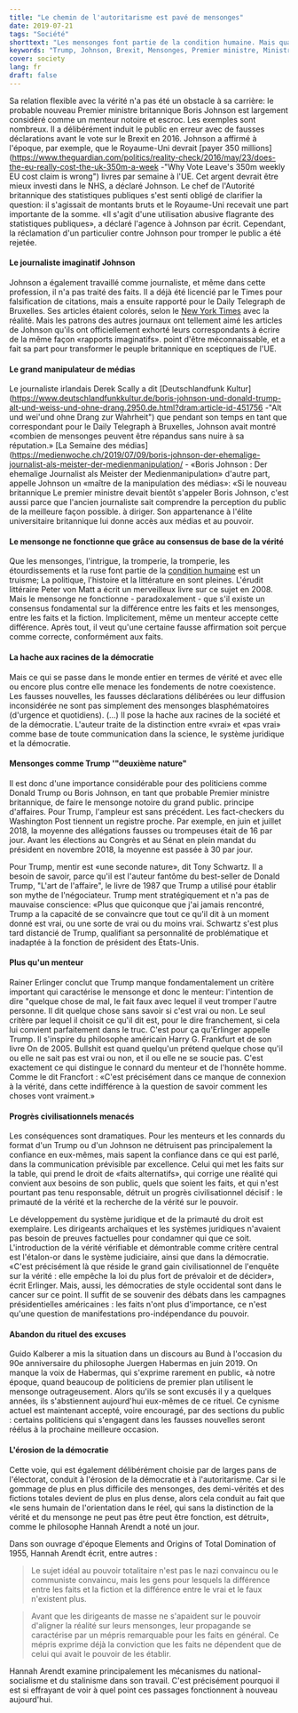 ```yaml
---
title: "Le chemin de l'autoritarisme est pavé de mensonges"
date: 2019-07-21
tags: "Société"
shorttext: "Les mensonges font partie de la condition humaine. Mais quand les politiciens font du mensonge un «principe d'entreprise», la démocratie est en danger."
keywords: "Trump, Johnson, Brexit, Mensonges, Premier ministre, Ministre, Président, Etats-Unis, Guerre, Menteur"
cover: society
lang: fr
draft: false
---
```


Sa relation flexible avec la vérité n'a pas été un obstacle à sa carrière: le probable nouveau Premier ministre britannique Boris Johnson est largement considéré comme un menteur notoire et escroc. Les exemples sont nombreux. Il a délibérément induit le public en erreur avec de fausses déclarations avant le vote sur le Brexit en 2016. Johnson a affirmé à l'époque, par exemple, que le Royaume-Uni devrait [payer 350 millions](https://www.theguardian.com/politics/reality-check/2016/may/23/does-the-eu-really-cost-the-uk-350m-a-week -"Why Vote Leave's 350m weekly EU cost claim is wrong") livres par semaine à l'UE. Cet argent devrait être mieux investi dans le NHS, a déclaré Johnson. Le chef de l'Autorité britannique des statistiques publiques s'est senti obligé de clarifier la question: il s'agissait de montants bruts et le Royaume-Uni recevait une part importante de la somme. «Il s'agit d'une utilisation abusive flagrante des statistiques publiques», a déclaré l'agence à Johnson par écrit. Cependant, la réclamation d'un particulier contre Johnson pour tromper le public a été rejetée.

#### Le journaliste imaginatif Johnson

Johnson a également travaillé comme journaliste, et même dans cette profession, il n'a pas traité des faits. Il a déjà été licencié par le Times pour falsification de citations, mais a ensuite rapporté pour le Daily Telegraph de Bruxelles. Ses articles étaient colorés, selon le [New York Times](https://www.nytimes.com/2016/06/22/opinion/who-is-to-blame-for-brexits-appeal-british-newspapers.html") avec la réalité. Mais les patrons des autres journaux ont tellement aimé les articles de Johnson qu'ils ont officiellement exhorté leurs correspondants à écrire de la même façon «rapports imaginatifs». point d'être méconnaissable, et a fait sa part pour transformer le peuple britannique en sceptiques de l'UE.

#### Le grand manipulateur de médias

Le journaliste irlandais Derek Scally a dit [Deutschlandfunk Kultur](https://www.deutschlandfunkkultur.de/boris-johnson-und-donald-trump-alt-und-weiss-und-ohne-drang.2950.de.html?dram:article-id-451756 -"Alt und wei'und ohne Drang zur Wahrheit") que pendant son temps en tant que correspondant pour le Daily Telegraph à Bruxelles, Johnson avait montré «combien de mensonges peuvent être répandus sans nuire à sa réputation.» [La Semaine des médias] (https://medienwoche.ch/2019/07/09/boris-johnson-der-ehemalige-journalist-als-meister-der-medienmanipulation/ - «Boris Johnson : Der ehemalige Journalist als Meister der Medienmanipulation» d'autre part, appelle Johnson un «maître de la manipulation des médias»: «Si le nouveau britannique Le premier ministre devait bientôt s'appeler Boris Johnson, c'est aussi parce que l'ancien journaliste sait comprendre la perception du public de la meilleure façon possible. à diriger. Son appartenance à l'élite universitaire britannique lui donne accès aux médias et au pouvoir.

#### Le mensonge ne fonctionne que grâce au consensus de base de la vérité

Que les mensonges, l'intrigue, la tromperie, la tromperie, les étourdissements et la ruse font partie de la [condition humaine](https://fr.wikipedia.org/wiki/Condition_humaine "Condition humaine") est un truisme; La politique, l'histoire et la littérature en sont pleines. L'érudit littéraire Peter von Matt a écrit un merveilleux livre sur ce sujet en 2008. Mais le mensonge ne fonctionne - paradoxalement - que s'il existe un consensus fondamental sur la différence entre les faits et les mensonges, entre les faits et la fiction. Implicitement, même un menteur accepte cette différence. Après tout, il veut qu'une certaine fausse affirmation soit perçue comme correcte, conformément aux faits.

#### La hache aux racines de la démocratie

Mais ce qui se passe dans le monde entier en termes de vérité et avec elle ou encore plus contre elle menace les fondements de notre coexistence. Les fausses nouvelles, les fausses déclarations délibérées ou leur diffusion inconsidérée ne sont pas simplement des mensonges blasphématoires (d'urgence et quotidiens). (...) Il pose la hache aux racines de la société et de la démocratie. L'auteur traite de la distinction entre «vrai» et «pas vrai» comme base de toute communication dans la science, le système juridique et la démocratie.

#### Mensonges comme Trump '"deuxième nature"

Il est donc d'une importance considérable pour des politiciens comme Donald Trump ou Boris Johnson, en tant que probable Premier ministre britannique, de faire le mensonge notoire du grand public. principe d'affaires. Pour Trump, l'ampleur est sans précédent. Les fact-checkers du Washington Post tiennent un registre proche. Par exemple, en juin et juillet 2018, la moyenne des allégations fausses ou trompeuses était de 16 par jour. Avant les élections au Congrès et au Sénat en plein mandat du président en novembre 2018, la moyenne est passée à 30 par jour.

Pour Trump, mentir est «une seconde nature», dit Tony Schwartz. Il a besoin de savoir, parce qu'il est l'auteur fantôme du best-seller de Donald Trump, "L'art de l'affaire", le livre de 1987 que Trump a utilisé pour établir son mythe de l'négociateur. Trump ment stratégiquement et n'a pas de mauvaise conscience: «Plus que quiconque que j'ai jamais rencontré, Trump a la capacité de se convaincre que tout ce qu'il dit à un moment donné est vrai, ou une sorte de vrai ou du moins vrai. Schwartz s'est plus tard distancié de Trump, qualifiant sa personnalité de problématique et inadaptée à la fonction de président des États-Unis.

#### Plus qu'un menteur

Rainer Erlinger conclut que Trump manque fondamentalement un critère important qui caractérise le mensonge et donc le menteur: l'intention de dire "quelque chose de mal, le fait faux avec lequel il veut tromper l'autre personne. Il dit quelque chose sans savoir si c'est vrai ou non. Le seul critère par lequel il choisit ce qu'il dit est, pour le dire franchement, si cela lui convient parfaitement dans le truc. C'est pour ça qu'Erlinger appelle Trump. Il s'inspire du philosophe américain Harry G. Frankfurt et de son livre On de 2005. Bullshit est quand quelqu'un prétend quelque chose qu'il ou elle ne sait pas est vrai ou non, et il ou elle ne se soucie pas. C'est exactement ce qui distingue le connard du menteur et de l'honnête homme. Comme le dit Francfort : «C'est précisément dans ce manque de connexion à la vérité, dans cette indifférence à la question de savoir comment les choses vont vraiment.»

#### Progrès civilisationnels menacés

Les conséquences sont dramatiques. Pour les menteurs et les connards du format d'un Trump ou d'un Johnson ne détruisent pas principalement la confiance en eux-mêmes, mais sapent la confiance dans ce qui est parlé, dans la communication prévisible par excellence. Celui qui met les faits sur la table, qui prend le droit de «faits alternatifs», qui corrige une réalité qui convient aux besoins de son public, quels que soient les faits, et qui n'est pourtant pas tenu responsable, détruit un progrès civilisationnel décisif : le primauté de la vérité et la recherche de la vérité sur le pouvoir.

Le développement du système juridique et de la primauté du droit est exemplaire. Les dirigeants archaïques et les systèmes juridiques n'avaient pas besoin de preuves factuelles pour condamner qui que ce soit. L'introduction de la vérité vérifiable et démontrable comme critère central est l'étalon-or dans le système judiciaire, ainsi que dans la démocratie. «C'est précisément là que réside le grand gain civilisationnel de l'enquête sur la vérité : elle empêche la loi du plus fort de prévaloir et de décider», écrit Erlinger. Mais, aussi, les démocraties de style occidental sont dans le cancer sur ce point. Il suffit de se souvenir des débats dans les campagnes présidentielles américaines : les faits n'ont plus d'importance, ce n'est qu'une question de manifestations pro-indépendance du pouvoir.

#### Abandon du rituel des excuses

Guido Kalberer a mis la situation dans un discours au Bund à l'occasion du 90e anniversaire du philosophe Juergen Habermas en juin 2019. On manque la voix de Habermas, qui s'exprime rarement en public, «à notre époque, quand beaucoup de politiciens de premier plan utilisent le mensonge outrageusement. Alors qu'ils se sont excusés il y a quelques années, ils s'abstiennent aujourd'hui eux-mêmes de ce rituel. Ce cynisme actuel est maintenant accepté, voire encouragé, par des sections du public : certains politiciens qui s'engagent dans les fausses nouvelles seront réélus à la prochaine meilleure occasion.

#### L'érosion de la démocratie

Cette voie, qui est également délibérément choisie par de larges pans de l'électorat, conduit à l'érosion de la démocratie et à l'autoritarisme. Car si le gommage de plus en plus difficile des mensonges, des demi-vérités et des fictions totales devient de plus en plus dense, alors cela conduit au fait que «le sens humain de l'orientation dans le réel, qui sans la distinction de la vérité et du mensonge ne peut pas être peut être fonction, est détruit», comme le philosophe Hannah Arendt a noté un jour.

Dans son ouvrage d'époque Elements and Origins of Total Domination of 1955, Hannah Arendt écrit, entre autres :

> Le sujet idéal au pouvoir totalitaire n'est pas le nazi convaincu ou le communiste convaincu, mais les gens pour lesquels la différence entre les faits et la fiction et la différence entre le vrai et le faux n'existent plus.

> Avant que les dirigeants de masse ne s'apaident sur le pouvoir d'aligner la réalité sur leurs mensonges, leur propagande se caractérise par un mépris remarquable pour les faits en général. Ce mépris exprime déjà la conviction que les faits ne dépendent que de celui qui avait le pouvoir de les établir.

Hannah Arendt examine principalement les mécanismes du national-socialisme et du stalinisme dans son travail. C'est précisément pourquoi il est si effrayant de voir à quel point ces passages fonctionnent à nouveau aujourd'hui.
